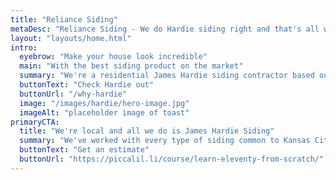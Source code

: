 ```yaml
---
title: "Reliance Siding"
metaDesc: "Reliance Siding - We do Hardie siding right and that's all we do"
layout: "layouts/home.html"
intro:
  eyebrow: "Make your house look incredible"
  main: "With the best siding product on the market"
  summary: "We're a residential James Hardie siding contractor based out of Lee's Summit.  We reside homes in Kansas City, Overland Park, and Lee's Summit.  James Hardie siding is all we do, and our aim is to be the best at it."
  buttonText: "Check Hardie out"
  buttonUrl: "/why-hardie"
  image: "/images/hardie/hero-image.jpg"
  imageAlt: "placeholder image of toast"
primaryCTA:
  title: "We're local and all we do is James Hardie Siding"
  summary: "We've worked with every type of siding common to Kansas City, Lee's Summit, and Overland Park homes.  We believe James Hardie Siding is the best exterior siding available currently.  If you're thinking of re-siding your home, you should definitely check it out."
  buttonText: "Get an estimate"
  buttonUrl: "https://piccalil.li/course/learn-eleventy-from-scratch/"
---
```


